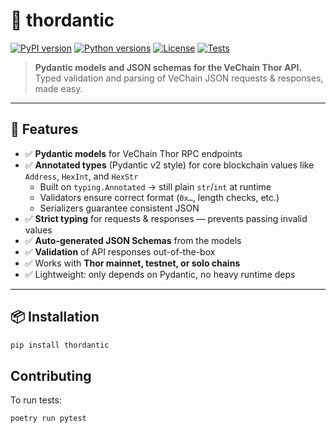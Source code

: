 # 🐍 thordantic

[![PyPI version](https://img.shields.io/pypi/v/thordantic.svg)](https://pypi.org/project/thordantic/)
[![Python versions](https://img.shields.io/pypi/pyversions/thordantic.svg)](https://pypi.org/project/thordantic/)
[![License](https://img.shields.io/github/license/yourusername/thordantic.svg)](./LICENSE)
[![Tests](https://github.com/yourusername/thordantic/actions/workflows/tests.yml/badge.svg)](https://github.com/yourusername/thordantic/actions)

> **Pydantic models and JSON schemas for the VeChain Thor API.**  
> Typed validation and parsing of VeChain JSON requests & responses, made easy.

---

## 🚀 Features

- ✅ **Pydantic models** for VeChain Thor RPC endpoints  
- ✅ **Annotated types** (Pydantic v2 style) for core blockchain values like `Address`, `HexInt`, and `HexStr`  
  - Built on `typing.Annotated` → still plain `str`/`int` at runtime  
  - Validators ensure correct format (`0x…`, length checks, etc.)  
  - Serializers guarantee consistent JSON
- ✅ **Strict typing** for requests & responses — prevents passing invalid values  
- ✅ **Auto-generated JSON Schemas** from the models  
- ✅ **Validation** of API responses out-of-the-box  
- ✅ Works with **Thor mainnet, testnet, or solo chains**  
- ✅ Lightweight: only depends on Pydantic, no heavy runtime deps

---

## 📦 Installation

```bash
pip install thordantic
```

## Contributing

To run tests:

```bash
poetry run pytest
```

